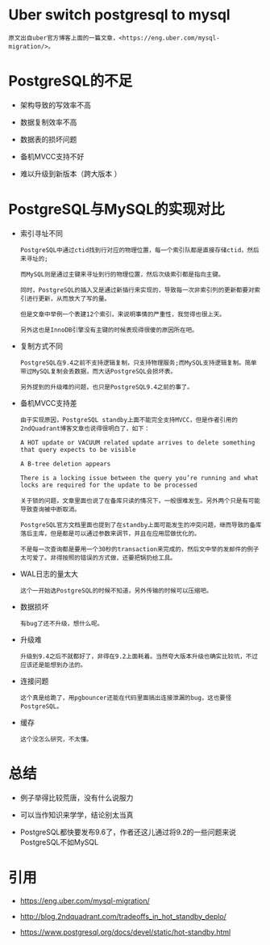 

Uber switch postgresql to mysql
===============================

	原文出自uber官方博客上面的一篇文章，<https://eng.uber.com/mysql-migration/>。


PostgreSQL的不足
================

  * 架构导致的写效率不高

  * 数据复制效率不高
  
  * 数据表的损坏问题

  * 备机MVCC支持不好

  * 难以升级到新版本（跨大版本 ）


PostgreSQL与MySQL的实现对比
===========================

  * 索引寻址不同

		PostgreSQL中通过ctid找到行对应的物理位置，每一个索引队都是直接存储ctid，然后来寻址的;

		而MySQL则是通过主键来寻址到行的物理位置，然后次级索引都是指向主键。

		同时，PostgreSQL的插入又是通过新插行来实现的，导致每一次非索引列的更新都要对索引进行更新，从而放大了写的量。

		但是文章中举例一个表建12个索引，来说明事情的严重性，我觉得也很上天。

		另外这也是InnoDB引擎没有主键的时候表现得很傻的原因所在吧。

		
  * 复制方式不同

		PostgreSQL在9.4之前不支持逻辑复制，只支持物理服务;而MySQL支持逻辑复制。简单带过MySQL复制会丢数据，而大话PostgreSQL会损坏表。

		另外提到的升级难的问题，也只是PostgreSQL9.4之前的事了。


  * 备机MVCC支持差

		由于实现原因，PostgreSQL standby上面不能完全支持MVCC，但是作者引用的2ndQuadrant博客文章也说得很明白了，如下：

		A HOT update or VACUUM related update arrives to delete something that query expects to be visible

		A B-tree deletion appears

		There is a locking issue between the query you’re running and what locks are required for the update to be processed

		关于锁的问题，文章里面也说了在备库只读的情况下，一般很难发生。另外两个只是有可能导致查询被中断取消。

		PostgreSQL官方文档里面也提到了在standby上面可能发生的冲突问题，继而导致的备库落后主库，但是都是可以通过参数来调节，并且在应用层做优化的。

		不是每一次查询都是要用一个30秒的transaction来完成的，然后文中举的发邮件的例子太可爱了。非得按照的错误的方式做，还要把锅扔给工具。

  * WAL日志的量太大

		这个一开始选PostgreSQL的时候不知道，另外传输的时候可以压缩吧。

  * 数据损坏

		有bug了还不升级，想什么呢。


  * 升级难

		升级到9.4之后不就都好了，非得在9.2上面耗着。当然夸大版本升级也确实比较坑，不过应该还是能想到办法的。

  * 连接问题

		这个真是给跪了，用pgbouncer还能在代码里面搞出连接泄漏的bug，这也要怪PostgreSQL。

  * 缓存

		这个没怎么研究，不太懂。


总结
====


  * 例子举得比较荒唐，没有什么说服力


  * 可以当作知识来学学，结论别太当真


  * PostgreSQL都快要发布9.6了，作者还这儿通过将9.2的一些问题来说PostgreSQL不如MySQL


引用
====

  * <https://eng.uber.com/mysql-migration/>


  * <http://blog.2ndquadrant.com/tradeoffs_in_hot_standby_deplo/>

  * <https://www.postgresql.org/docs/devel/static/hot-standby.html>
